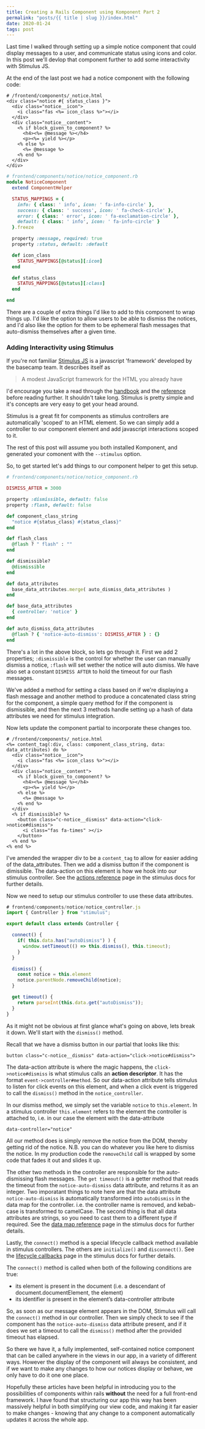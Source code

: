 ```yaml
---
title: Creating a Rails Component using Komponent Part 2
permalink: "posts/{{ title | slug }}/index.html"
date: 2020-01-24
tags: post
---
```


Last time I walked through setting up a simple notice component that could display messages to a user, and communicate status using icons and color.  In this post we'll devlop that component further to add some interactivity with Stimulus JS.

<!--more-->

At the end of the last post we had a notice component with the following code:
```erb
# /frontend/components/_notice.html
<div class="notice #{ status_class }">
  <div class="notice__icon">
    <i class="fas <%= icon_class %>"></i>
  </div>  
  <div class="notice__content">
    <% if block_given_to_component? %>
      <h4><%= @message %></h4>
      <p><%= yield %></p>
    <% else %>
      <%= @message %>
    <% end %>
  </div>
</div>
```
```rb
# frontend/components/notice/notice_component.rb
module NoticeComponent
  extend ComponentHelper

  STATUS_MAPPINGS = {
    info: { class: ' info', icon: ' fa-info-circle' },
    success: { class: ' success', icon: ' fa-check-circle' },
    error: { class: ' error', icon: ' fa-exclamation-circle' },
    default: { class: ' info', icon: ' fa-info-circle' }
  }.freeze

  property :message, required: true
  property :status, default: :default

  def icon_class
    STATUS_MAPPINGS[@status][:icon]
  end

  def status_class
    STATUS_MAPPINGS[@status][:class]
  end

end
```

There are a couple of extra things I'd like to add to this component to wrap things up.  I'd like the option to allow users to be able to dismiss the notices, and I'd also like the option for them to be ephemeral flash messages that auto-dismiss themselves after a given time.

### Adding Interactivity using Stimulus

If you're not familiar [Stimulus JS](https://stimulusjs.org/) is a javascript 'framework' developed by the basecamp team.  It describes itself as

> A modest JavaScript framework for the HTML you already have

I'd encourage you take a read through the [handbook](https://stimulusjs.org/handbook/introduction) and the [reference](https://stimulusjs.org/reference/controllers) before reading further.  It shouldn't take long.  Stimulus is pretty simple and it's concepts are very easy to get your head around.

Stimulus is a great fit for components as stimulus controllers are automatically 'scoped' to an HTML element.  So we can simply add a controller to our component element and add javascript interactions scoped to it.

The rest of this post will assume you both installed Komponent, and generated your comonent with the `--stimulus` option.

So, to get started let's add things to our component helper to get this setup.

```rb
# frontend/components/notice/notice_component.rb

DISMISS_AFTER = 3000

property :dismissible, default: false
property :flash, default: false

def component_class_string
  "notice #{status_class} #{status_class}"
end

def flash_class
  @flash ? " flash" : ""
end

def dismissible?
  @dismissible
end

def data_attributes
  base_data_attributes.merge( auto_dismiss_data_attributes )
end

def base_data_attributes
  { controller: 'notice' }
end

def auto_dismiss_data_attributes
  @flash ? { 'notice-auto-dismiss': DISMISS_AFTER } : {}
end
```
There's a lot in the above block, so lets go through it.  First we add 2 properties; `:dismissible` is the control for whether the user can manually dismiss a notice, `:flash` will set wether the notice will auto dismiss.  We have also set a constant `DISMISS AFTER` to hold the timeout for our flash messages.

We've added a method for setting a class based on if we're displaying a flash message and another method to produce a concatenated class string for the component, a simple query method for if the component is dismissible, and then the next 3 methods handle setting up a hash of data attributes we need for stimulus integration.

Now lets update the component partial to incorporate these changes too.

```erb
# /frontend/components/_notice.html
<%= content_tag(:div, class: component_class_string, data: data_attributes) do %>
  <div class="notice__icon">
    <i class="fas <%= icon_class %>"></i>
  </div>  
  <div class="notice__content">
    <% if block_given_to_component? %>
      <h4><%= @message %></h4>
      <p><%= yield %></p>
    <% else %>
      <%= @message %>
    <% end %>
  </div>
  <% if dismissible? %>
    <button class="c-notice__dismiss" data-action="click->notice#dismiss">
      <i class="fas fa-times" ></i>
    </button>
  <% end %>
<% end %>
```

I've amended the wrapper div to be a `content_tag` to allow for easier adding of the data_attributes.  Then we add a dismiss button if the component is dimissible.  The data-action on this element is how we hook into our stimulus controller. See the [actions reference](https://stimulusjs.org/reference/actions) page in the stimulus docs for further details.

Now we need to setup our stimulus controller to use these data attributes.

```js
# frontend/components/notice/notice_controller.js
import { Controller } from "stimulus";

export default class extends Controller {

  connect() {
    if( this.data.has("autoDismiss") ) {
      window.setTimeout(() => this.dismiss(), this.timeout);
    }
  }

  dismiss() {
    const notice = this.element
    notice.parentNode.removeChild(notice);
  }

  get timeout() {
    return parseInt(this.data.get("autoDismiss"));
  }
}
```

As it might not be obvious at first glance what's going on above, lets break it down.  We'll start with the `dismiss()` method.

Recall that we have a dismiss button in our partial that looks like this:
```html
button class="c-notice__dismiss" data-action="click->notice#dismiss">
```
The data-action attribute is where the magic happens, the `click->notice#dismiss` is what stimulus calls an **action descriptor**.  It has the format `event->controller#method`.  So our data-action attribute tells stimulus to listen for click events on this element, and when a click event is triggered to call the `dismiss()` method in the `notice_controller`.

In our dismiss method, we simply set the variable `notice` to `this.element`.  In a stimulus controller `this.element` refers to the element the controller is attached to, i.e. in our case the element with the data-attribute 
```
data-controller="notice"
```
All our method does is simply remove the notice from the DOM, thereby getting rid of the notice.  N.B. you can do whatever you like here to dismiss the notice.  In my production code the `removeChild` call is wrapped by some code that fades it out and slides it up.  

The other two methods in the controller are responsible for the auto-dismissing flash messages.  The `get timeout()` is a getter method that reads the timeout from the `notice-auto-dismiss` data attribute, and returns it as an integer.  Two imporatant things to note here are that the data attribute `notice-auto-dismiss` is automatically transformed into `autoDismiss` in the data map for the controller.  i.e. the controller name is removed, and kebab-case is transformed to camelCase.  The second thing is that all data attributes are strings, so you need to cast them to a different type if required. See the [data map reference](https://stimulusjs.org/reference/actions) page in the stimulus docs for further details. 

Lastly, the `connect()` method is a special lifecycle callback method available in stimulus controllers. The others are `initialize()` and `disconnect()`.  See the [lifecycle callbacks](https://stimulusjs.org/reference/actions) page in the stimulus docs for further details. 

The `connect()` method is called when both of the following conditions are true:

* its element is present in the document (i.e. a descendant of document.documentElement, the <html> element)
* its identifier is present in the element’s data-controller attribute

So, as soon as our message element appears in the DOM, Stimulus will call the `connect()` method in our controller.  Then we simply check to see if the component has the `notice-auto-dismiss` data attribute present, and if it does we set a timeout to call the `dismiss()` method after the provided timeout has elapsed.

So there we have it, a fully implemented, self-contained notice component that can be called anywhere in the views in our app, in a variety of different ways.  However the display of the component will always be consistent, and if we want to make any changes to how our notices display or behave, we only have to do it one one place.

Hopefully these articles have been helpful in introducing you to the possibilities of components within rails **without** the need for a full front-end framework.  I have found that structuring our app this way has been massively helpful in both simplifying our view code, and making it far easier to make changes - knowing that any change to a component automatically updates it across the whole app.































